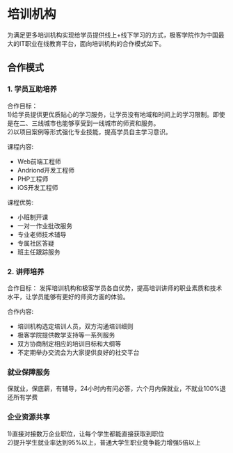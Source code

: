 # 培训机构

为满足更多培训机构实现给学员提供线上+线下学习的方式，极客学院作为中国最大的IT职业在线教育平台，面向培训机构的合作模式如下。

## 合作模式
### 1. 学员互助培养
合作目标：<br>
1)给学员提供更优质贴心的学习服务，让学员没有地域和时间上的学习限制。即使是在二、三线城市也能够享受到一线城市的师资和服务。<br>
2)以项目案例等形式强化专业技能，提高学员自主学习意识。<br>


课程内容:
  - Web前端工程师
  - Andriond开发工程师
  - PHP工程师
  - iOS开发工程师


课程优势:
  - 小班制开课
  - 一对一作业批改服务
  - 专业老师技术辅导
  - 专属社区答疑
  - 班主任跟踪服务


### 2. 讲师培养
合作目标：
发挥培训机构和极客学员各自优势，提高培训讲师的职业素质和技术水平，让学员能够有更好的师资方面的体验。


合作内容:
  - 培训机构选定培训人员，双方沟通培训细则
  - 极客学院提供教学支持等一系列服务
  - 双方协商制定相应的培训目标和大纲等
  - 不定期举办交流会为大家提供良好的社交平台

### 就业保障服务
保就业，保底薪，有辅导，24小时内有问必答，六个月内保就业，不就业100%退还所有学费

### 企业资源共享
1)直接对接数万企业职位，让每个学生都能直接获取到职位<br>
2)提升学生就业率达到95%以上，普通大学生职业竞争能力增强5倍以上<br>

